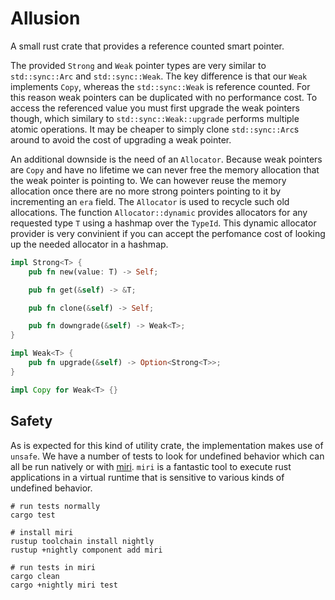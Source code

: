 # Allusion

A small rust crate that provides a reference counted smart pointer.

The provided `Strong` and `Weak` pointer types are very similar to `std::sync::Arc` and `std::sync::Weak`.
The key difference is that our `Weak` implements `Copy`, whereas the `std::sync::Weak` is reference counted.
For this reason weak pointers can be duplicated with no performance cost.
To access the referenced value you must first upgrade the weak pointers though, which similary to `std::sync::Weak::upgrade` performs multiple atomic operations.
It may be cheaper to simply clone `std::sync::Arc`s around to avoid the cost of upgrading a weak pointer.

An additional downside is the need of an `Allocator`.
Because weak pointers are `Copy` and have no lifetime we can never free the memory allocation that the weak pointer is pointing to.
We can however reuse the memory allocation once there are no more strong pointers pointing to it by incrementing an `era` field.
The `Allocator` is used to recycle such old allocations.
The function `Allocator::dynamic` provides allocators for any requested type `T` using a hashmap over the `TypeId`.
This dynamic allocator provider is very convinient if you can accept the perfomance cost of looking up the needed allocator in a hashmap.

```rust
impl Strong<T> {
    pub fn new(value: T) -> Self;

    pub fn get(&self) -> &T;

    pub fn clone(&self) -> Self;

    pub fn downgrade(&self) -> Weak<T>;
}

impl Weak<T> {
    pub fn upgrade(&self) -> Option<Strong<T>>;
}

impl Copy for Weak<T> {}
```

## Safety

As is expected for this kind of utility crate, the implementation makes use of `unsafe`.
We have a number of tests to look for undefined behavior which can all be run natively or with [miri](https://github.com/rust-lang/miri).
`miri` is a fantastic tool to execute rust applications in a virtual runtime that is sensitive to various kinds of undefined behavior.

```
# run tests normally
cargo test

# install miri
rustup toolchain install nightly
rustup +nightly component add miri

# run tests in miri
cargo clean
cargo +nightly miri test
```
